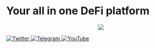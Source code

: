 # Your all in one DeFi platform
<p align="center">
  <img src="https://i.imgur.com/Ec35Oif.png">
</p>

<p>
  <a href="https://twitter.com/intent/follow?screen_name=octofinance&tw_p=followbutton" target="_blank">
    <img src="https://img.shields.io/badge/twitter-%231DA1F2.svg?&style=for-the-badge&logo=twitter&logoColor=blue&color=071A2C" alt="Twitter"/>
  </a>
  <a href="https://t.me/OctoFi" target="_blank">
    <img src="https://img.shields.io/badge/telegram-%231DA1F2.svg?&style=for-the-badge&logo=telegram&logoColor=blue&color=071A2C" alt="Telegram"/>
  </a>
  <a href="https://www.youtube.com/channel/UCQ8TelmjLpFKQAsZCXIs5Tw" target="_blank">
    <img src="https://img.shields.io/badge/youtube-%231DA1F2.svg?&style=for-the-badge&logo=youtube&logoColor=red&color=071A2C" alt="YouTube"/>
  </a>
</p>
